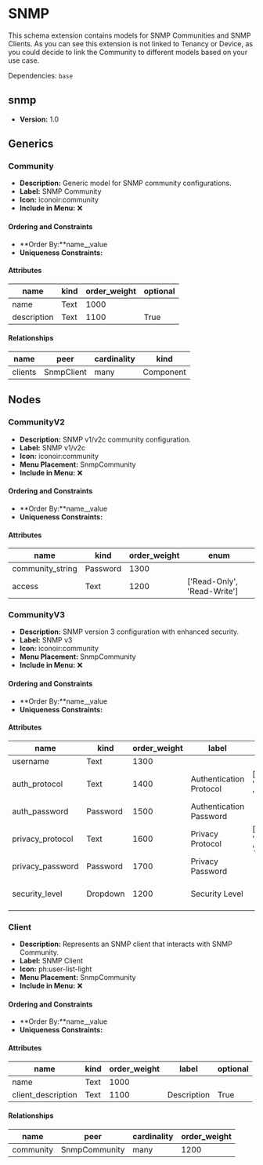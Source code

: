 # SNMP

This schema extension contains models for SNMP Communities and SNMP Clients. As you can see this extension is not linked to Tenancy or Device, as you could decide to link the Community to different models based on your use case.

Dependencies: `base`

## snmp

- **Version:** 1.0

## Generics

### Community

- **Description:** Generic model for SNMP community configurations.
- **Label:** SNMP Community
- **Icon:** iconoir:community
- **Include in Menu:** ❌

#### Ordering and Constraints

- **Order By:**name__value
- **Uniqueness Constraints:**

#### Attributes

| name | kind | order_weight | optional |
| ---- | ---- | ------------ | -------- |
| name | Text | 1000 |  |
| description | Text | 1100 | True |

#### Relationships

| name | peer | cardinality | kind |
| ---- | ---- | ----------- | ---- |
| clients | SnmpClient | many | Component |

## Nodes

### CommunityV2

- **Description:** SNMP v1/v2c community configuration.
- **Label:** SNMP v1/v2c
- **Icon:** iconoir:community
- **Menu Placement:** SnmpCommunity
- **Include in Menu:** ❌

#### Ordering and Constraints

- **Order By:**name__value
- **Uniqueness Constraints:**

#### Attributes

| name | kind | order_weight | enum |
| ---- | ---- | ------------ | ---- |
| community\_string | Password | 1300 |  |
| access | Text | 1200 | \['Read\-Only', 'Read\-Write'\] |

### CommunityV3

- **Description:** SNMP version 3 configuration with enhanced security.
- **Label:** SNMP v3
- **Icon:** iconoir:community
- **Menu Placement:** SnmpCommunity
- **Include in Menu:** ❌

#### Ordering and Constraints

- **Order By:**name__value
- **Uniqueness Constraints:**

#### Attributes

| name | kind | order_weight | label | enum | optional | choices |
| ---- | ---- | ------------ | ----- | ---- | -------- | ------- |
| username | Text | 1300 |  |  |  | \`\` |
| auth\_protocol | Text | 1400 | Authentication Protocol | \['None', 'MD5', 'SHA'\] |  | \`\` |
| auth\_password | Password | 1500 | Authentication Password |  | True | \`\` |
| privacy\_protocol | Text | 1600 | Privacy Protocol | \['None', 'DES', 'AES'\] |  | \`\` |
| privacy\_password | Password | 1700 | Privacy Password |  | True | \`\` |
| security\_level | Dropdown | 1200 | Security Level |  |  | \`noAuthNoPriv, authNoPriv, authPriv\` |

### Client

- **Description:** Represents an SNMP client that interacts with SNMP Community.
- **Label:** SNMP Client
- **Icon:** ph:user-list-light
- **Menu Placement:** SnmpCommunity
- **Include in Menu:** ❌

#### Ordering and Constraints

- **Order By:**name__value
- **Uniqueness Constraints:**

#### Attributes

| name | kind | order_weight | label | optional |
| ---- | ---- | ------------ | ----- | -------- |
| name | Text | 1000 |  |  |
| client\_description | Text | 1100 | Description | True |

#### Relationships

| name | peer | cardinality | order_weight |
| ---- | ---- | ----------- | ------------ |
| community | SnmpCommunity | many | 1200 |

